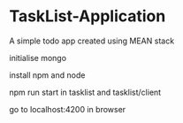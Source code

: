 # TaskList-Application
A simple todo app created using MEAN stack

initialise mongo

install npm and node

npm run start in tasklist and tasklist/client

go to localhost:4200 in browser
